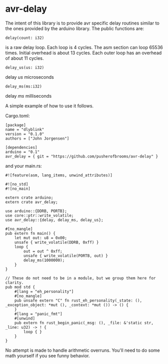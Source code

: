 # avr-delay

The intent of this library is to provide avr specific delay routines similar to the ones provided by the arduino library. The public functions are:

    delay(count: i32)
    
is a raw delay loop. Each loop is 4 cycles. The asm section can loop 65536 times. Initial overhead is about 13 cycles. Each outer loop has an overhead of about 11 cycles.

    delay_us(us: i32)

delay _us_ microseconds

    delay_ms(ms:i32)

delay _ms_ milliseconds

A simple example of how to use it follows.

Cargo.toml:

    [package]
    name = "dlyblink"
    version = "0.1.0"
    authors = ["John Jorgensen"]

    [dependencies]
    arduino = "0.1"
    avr_delay = { git = "https://github.com/pusherofbrooms/avr-delay" }

and your main.rs:

    #![feature(asm, lang_items, unwind_attributes)]

    #![no_std]
    #![no_main]

    extern crate arduino;
    extern crate avr_delay;

    use arduino::{DDRB, PORTB};
    use core::ptr::write_volatile;
    use avr_delay::{delay, delay_ms, delay_us};

    #[no_mangle]
    pub extern fn main() {
        let mut out: u8 = 0x00;
        unsafe { write_volatile(DDRB, 0xff) }
        loop {
            out = out ^ 0xff;
            unsafe { write_volatile(PORTB, out) }
            delay_ms(1000000);
        }
    }

    // These do not need to be in a module, but we group them here for clarity.
    pub mod std {
        #[lang = "eh_personality"]
        #[no_mangle]
        pub unsafe extern "C" fn rust_eh_personality(_state: (), _exception_object: *mut (), _context: *mut ()) -> () {
        }
        #[lang = "panic_fmt"]
        #[unwind]
        pub extern fn rust_begin_panic(_msg: (), _file: &'static str, _line: u32) -> ! {
            loop { }
        }
    }

No attempt is made to handle arithmetic overruns. You'll need to do some math yourself if you see funny behavior.
